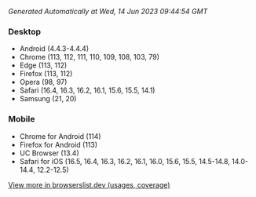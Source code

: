 _Generated Automatically at Wed, 14 Jun 2023 09:44:54 GMT_

### Desktop

- Android (4.4.3-4.4.4)
- Chrome (113, 112, 111, 110, 109, 108, 103, 79)
- Edge (113, 112)
- Firefox (113, 112)
- Opera (98, 97)
- Safari (16.4, 16.3, 16.2, 16.1, 15.6, 15.5, 14.1)
- Samsung (21, 20)

### Mobile

- Chrome for Android (114)
- Firefox for Android (113)
- UC Browser (13.4)
- Safari for iOS (16.5, 16.4, 16.3, 16.2, 16.1, 16.0, 15.6, 15.5, 14.5-14.8, 14.0-14.4, 12.2-12.5)

[View more in browserslist.dev (usages, coverage)](https://browserslist.dev/?q=PjAuMiUsbm90IGRlYWQsbm90IG9wX21pbmkgYWxs)
